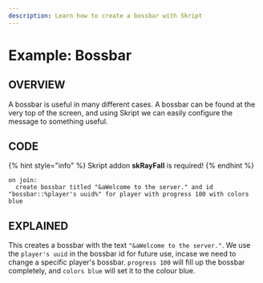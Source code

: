 ```yaml
---
description: Learn how to create a bossbar with Skript
---
```


# Example: Bossbar

## OVERVIEW

A bossbar is useful in many different cases. A bossbar can be found at the very top of the screen, and using Skript we can easily configure the message to something useful.

## CODE

{% hint style="info" %}
Skript addon **skRayFall** is required!
{% endhint %}

```text
on join:
  create bossbar titled "&aWelcome to the server." and id "bossbar::%player's uuid%" for player with progress 100 with colors blue
```

## EXPLAINED

This creates a bossbar with the text `"&aWelcome to the server."`. We use the `player's uuid` in the bossbar id for future use, incase we need to change a specific player's bossbar. `progress 100` will fill up the bossbar completely, and `colors blue` will set it to the colour blue.


